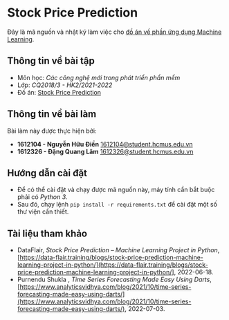 # Stock Price Prediction

Đây là mã nguồn và nhật ký làm việc cho [đồ án về phần ứng dụng Machine Learning](https://www.facebook.com/groups/1742089645985522/posts/1811610632366756/).

## Thông tin về bài tập
- Môn học: *Các công nghệ mới trong phát triển phần mềm*
- Lớp: *CQ2018/3 - HK2/2021-2022*
- Đồ án: [Stock Price Prediction](https://www.facebook.com/groups/1742089645985522/posts/1811610632366756/)

## Thông tin về bài làm
Bài làm này được thực hiện bởi:
+ **1612104 - Nguyễn Hữu Điền** [<1612104@student.hcmus.edu.vn>](mailto:1612104@student.hcmus.edu.vn)
+ **1612326 - Đặng Quang Lãm** [<1612326@student.hcmus.edu.vn>](mailto:1612326@student.hcmus.edu.vn)

## Hướng dẫn cài đặt
- Để có thể cài đặt và chạy được mã nguồn này, máy tính cần bắt buộc phải có *Python 3*.
- Sau đó, chạy lệnh `pip install -r requirements.txt` để cài đặt một số thư viện cần thiết.

## Tài liệu tham khảo

- DataFlair, *Stock Price Prediction – Machine Learning Project in Python*, [https://data-flair.training/blogs/stock-price-prediction-machine-learning-project-in-python/](https://data-flair.training/blogs/stock-price-prediction-machine-learning-project-in-python/], 2022-06-18.
- Purnendu Shukla , *Time Series Forecasting Made Easy Using Darts*, [https://www.analyticsvidhya.com/blog/2021/10/time-series-forecasting-made-easy-using-darts/](https://www.analyticsvidhya.com/blog/2021/10/time-series-forecasting-made-easy-using-darts/), 2022-07-03.
